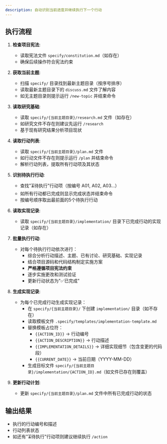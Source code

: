 ```yaml
---
description: 自动识别当前进度并继续执行下一个行动
---
```


## 执行流程

1. **检查项目宪法**:
   - 读取宪法文件 `specify/constitution.md`（如存在）
   - 确保后续操作符合宪法约束

2. **获取当前主题**:
   - 扫描 `specify/` 目录找到最新主题目录（按序号排序）
   - 读取最新主题目录下的 `discuss.md` 文件了解内容
   - 如无主题目录则提示运行 `/new-topic` 并结束命令

3. **读取研究基础**:
   - 读取 `specify/{当前主题目录}/research.md` 文件（如存在）
   - 如研究文件不存在则建议先运行 `/research`
   - 基于现有研究结果分析项目现状

4. **读取行动列表**:
   - 读取 `specify/{当前主题目录}/plan.md` 文件
   - 如行动文件不存在则提示运行 `/plan` 并结束命令
   - 解析行动列表，提取所有行动项及其状态

5. **识别待执行行动**:
   - 查找"⏳待执行"行动项（按编号 A01, A02, A03...）
   - 如所有行动都已完成则显示完成状态并结束命令
   - 按编号顺序取出最前面的5个待执行行动

6. **读取实现记录**:
   - 读取 `specify/{当前主题目录}/implementation/` 目录下已完成行动的实现记录（如存在）

7. **批量执行行动**:
   - 对每个待执行行动依次进行：
     * 综合分析行动描述、主题、已有讨论、研究基础、实现记录
     * 结合项目源码和代码结构制定实施方案
     * **严格遵循项目宪法约束**
     * 逐步实施更改和测试验证
     * 更新行动状态为"✅已完成"

8. **生成实现记录**:
   - 为每个已完成行动生成实现记录：
     * 在 `specify/{当前主题目录}/` 下创建 `implementation/` 目录（如不存在）
     * 读取模板文件 `.specify/templates/implementation-template.md`
     * 替换模板占位符：
       - `{{ACTION_ID}}` → 行动编号
       - `{{ACTION_DESCRIPTION}}` → 行动描述
       - `{{IMPLEMENTATION_DETAILS}}` → 详细实现细节（包含变更的代码段）
       - `{{CURRENT_DATE}}` → 当前日期（YYYY-MM-DD）
     * 生成目标文件 `specify/{当前主题目录}/implementation/{ACTION_ID}.md`（如文件已存在则覆盖）

9. **更新行动计划**:
   - 更新 `specify/{当前主题目录}/plan.md` 文件中所有已完成行动的状态

## 输出结果
- 执行的行动编号和描述
- 行动列表状态
- 如还有"⏳待执行"行动项则建议继续执行 `/action`